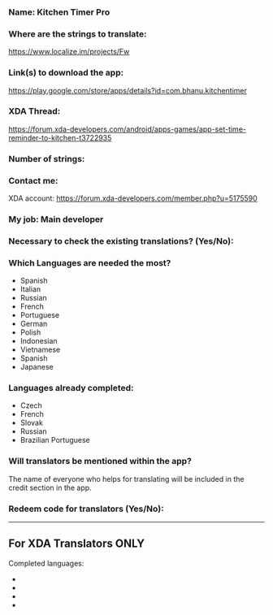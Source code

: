<!-- Name of your app -->
### Name: Kitchen Timer Pro

<!-- Provide a public accessible link, where the translation can 
be discussed and improved. (paid platforms are not allowed) -->
### Where are the strings to translate: 
https://www.localize.im/projects/Fw

### Link(s) to download the app: 
https://play.google.com/store/apps/details?id=com.bhanu.kitchentimer

<!-- Optional -->
### XDA Thread:
https://forum.xda-developers.com/android/apps-games/app-set-time-reminder-to-kitchen-t3722935

### Number of strings:

<!-- Provide an email address, your account on social networks...-->
### Contact me:
XDA account: https://forum.xda-developers.com/member.php?u=5175590

<!-- Tell us if you are the main developer, community manager, designer,...-->
### My job: Main developer

<!-- If you only want to receive translations for untranslated strings only -->
### Necessary to check the existing translations? (Yes/No):

<!-- Optional -->
### Which Languages are needed the most?
* Spanish
* Italian
* Russian
* French
* Portuguese
* German
* Polish
* Indonesian
* Vietnamese
* Spanish
* Japanese

### Languages already completed:
* Czech
* French
* Slovak
* Russian
* Brazilian Portuguese

<!-- Credits are always appreciated -->
### Will translators be mentioned within the app?
The name of everyone who helps for translating will be included in the credit section in the app.

<!-- Some developers offer redeem codes to thank translators 
and/or to help them to translate strings that are specific to PRO 
features. Please explain how to request one -->
### Redeem code for translators (Yes/No):

***

## For XDA Translators ONLY
Completed languages:
<!-- Add your XDA username next to your language(s) -->
*
*
*
*
